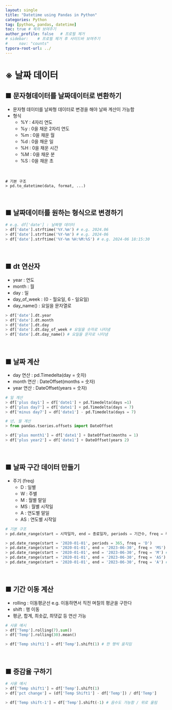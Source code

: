 ```yaml
---
layout: single
title: "Datetime using Pandas in Python"
categories: Python
tag: [python, pandas, datetime]
toc: true # 목차 보여주기
author_profile: false   # 프로필 제거
# sidebar:    # 프로필 제거 후 사이드바 보여주기
#     nav: "counts"
typora-root-url: ../
---
```


# ※ 날짜 데이터

## ■ 문자형데이터를 날짜데이터로 변환하기
- 문자형 데이터를 날짜형 데이터로 변경을 해야 날짜 계산이 가능함
- 형식
  - %Y : 4자리 연도
  - %y : 0을 채운 2자리 연도
  - %m : 0을 채운 월
  - %d : 0을 채운 일
  - %H : 0을 채운 시간
  - %M : 0을 채운 분
  - %S : 0을 채운 초

<br>

```PY
# 기본 구조
> pd.to_datetime(data, format, ...)
```

<br>

## ■ 날짜데이터를 원하는 형식으로 변경하기

```py
# e.g. df['date'] : 날짜형 데이터
> df['date'].strftime('%Y.%m') # e.g. 2024.06
> df['date'].strftime('%Y-%m') # e.g. 2024-06
> df['date'].strftime('%Y-%m %H:%M:%S') # e.g. 2024-06 18:15:30
```

<br>

## ■ dt 연산자
- year : 연도
- month : 월
- day : 일
- day_of_week : (0 - 월요일, 6 - 일요일)
- day_name() : 요일을 문자열로

```py
> df['date'].dt.year
> df['date'].dt.month
> df['date'].dt.day
> df['date'].dt.day_of_week # 요일을 숫자로 나타냄
> df['date'].dt.day_name() # 요일을 문자로 나타냄
```

<br>

## ■ 날짜 계산
- day 연산 : pd.Timedelta(day = 숫자)
- month 연산 : DateOffset(months = 숫자)
- year 연산 : DateOffset(years = 숫자)

```py
# 일 계산
> df['plus day1'] = df['date1'] + pd.Timedelta(days =1)
> df['plus day7'] = df['date1'] + pd.Timedelta(days = 7)
> df['minus day7'] = df['date1'] - pd.Timedelta(days = 7)

# 년, 월 계산
> from pandas.tseries.offsets import DateOffset

> df['plus month1'] = df['date1'] + DateOffset(months = 1)
> df['plus year2'] = df['date1'] + DateOffset(years 2)
```

<br>

## ■ 날짜 구간 데이터 만들기
- 주기 (freq)
  - D : 일별
  - W : 주별
  - M : 월별 말일
  - MS : 월별 시작일
  - A : 연도별 말일
  - AS : 연도별 시작일

```py
# 기본 구조
> pd.date_range(start = 시작일자, end = 종료일자, periods = 기간수, freq = 주기)
```

```py
> pd.date_range(start = '2020-01-01', periods = 365, freq = 'D')
> pd.date_range(start = '2020-01-01', end = '2023-06-30', freq = 'MS') # 월초를 기준으로
> pd.date_range(start = '2020-01-01', end = '2023-06-30', freq = 'M') # 월말을 기준으로
> pd.date_range(start = '2020-01-01', end = '2023-06-30', freq = 'AS') # 연초를 기준으로
> pd.date_range(start = '2020-01-01', end = '2023-06-30', freq = 'A') # 연말를 기준으로
```

<br>

## ■ 기간 이동 계산
- rolling : 이동평균선 e.g. 이동하면서 직전 며칠의 평균을 구한다
- shift : 행 이동
- 평균, 합계, 최솟값, 최댓값 등 연산 가능

```py
# 사용 예시
> df['Temp'].rolling(7).sum()
> df['Temp'].rolling(30).mean()

> df['Temp shift1'] = df['Temp'].shift(1) # 한 행씩 움직임
```

<br>

## ■ 증감율 구하기

```py
# 사용 예시
> df['Temp shift1'] = df['Temp'].shift(1)
> df['pct change'] = (df['Temp Shift1'] - df['Temp']) / df['Temp']

> df['Temp shift-1'] = df['Temp'].shift(-1) # 음수도 가능함 / 위로 올림
```